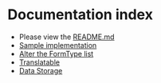 # Documentation index

 - Please view the [README.md](../README.md)
 - [Sample implementation](sample.md)
 - [Alter the FormType list](form_types.md)
 - [Translatable](translatable.md)
 - [Data Storage](data_storage.md)